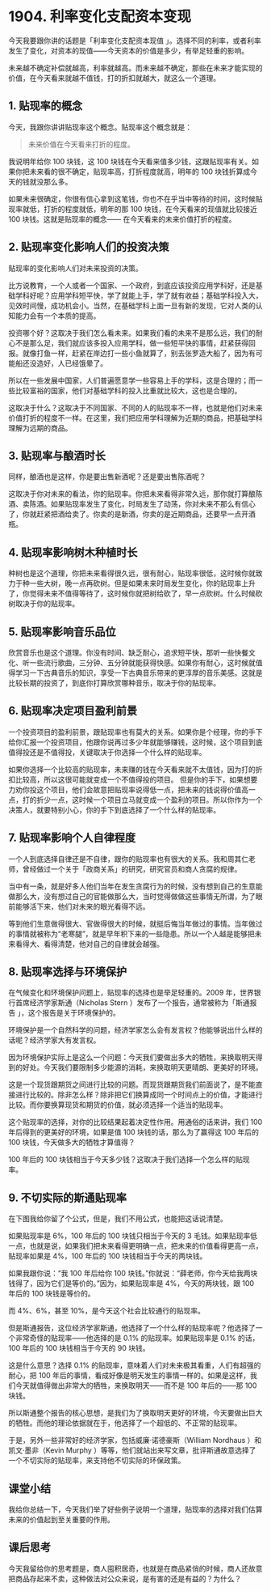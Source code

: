 # 1904. 利率变化支配资本变现
今天我要跟你讲的话题是「利率变化支配资本现值 」。选择不同的利率，或者利率发生了变化，对资本的现值——今天资本的价值是多少，有举足轻重的影响。

未来越不确定补偿就越高，利率就越高。而未来越不确定，那些在未来才能实现的价值，在今天看来就越不值钱，打的折扣就越大，就这么一个道理。

## 1. 贴现率的概念
今天，我跟你讲讲贴现率这个概念。贴现率这个概念就是：

> 未来价值在今天看来打折的程度。

我说明年给你 100 块钱，这 100 块钱在今天看来值多少钱，这跟贴现率有关。如果你把未来看的很不确定，贴现率高，打折程度就高，明年的 100 块钱折算成今天的钱就没那么多。

如果未来很确定，你很有信心拿到这笔钱，你也不在乎当中等待的时间，这时候贴现率就低，打折的程度就低，明年的那 100 块钱，在今天看来的现值就比较接近 100 块钱。这就是贴现率的概念—— 在今天看来的未来价值打折的程度。

## 2. 贴现率变化影响人们的投资决策
贴现率的变化影响人们对未来投资的决策。

比方说教育，一个人或者一个国家、一个政府，到底应该投资应用学科好，还是基础学科好呢？应用学科短平快，学了就能上手，学了就有收益；基础学科投入大，见效时间慢，成功机会小。当然，在基础学科上面一旦有新的发现，它对人类的认知能力会有一个本质的提高。

投资哪个好？这取决于我们怎么看未来。如果我们看的未来不是那么远，我们的耐心不是那么足，我们就应该多投入应用学科，做一些短平快的事情，赶紧获得回报。就像打鱼一样，赶紧在岸边打一些小鱼就算了，别去张罗造大船了，因为有可能船还没造好，人已经饿晕了。

所以在一些发展中国家，人们普遍愿意学一些容易上手的学科，这是合理的；而一些比较富裕的国家，他们对基础学科的投入比重就比较大，这也是合理的。

这取决于什么？这取决于不同国家、不同的人的贴现率不一样，也就是他们对未来价值打折的程度不一样。在这里，我们把应用学科理解为近期的商品，把基础学科理解为远期的商品。

## 3. 贴现率与酿酒时长
同样，酿酒也是这样，你是要出售新酒呢？还是要出售陈酒呢？

这取决于你对未来的看法，你的贴现率。你把未来看得非常久远，那你就打算酿陈酒、卖陈酒。如果贴现率发生了变化，时局发生了动荡，你对未来不那么有信心了，你就赶紧把酒给卖了。你卖的是新酒，你卖的是近期商品，还要早一点开酒瓶。

## 4. 贴现率影响树木种植时长
种树也是这个道理，你把未来看得很久远，很有耐心，贴现率很低，这时候你就致力于种一些大树，晚一点再砍树。但是如果未来时局发生变化，你的贴现率上升了，你觉得未来不值得等待了，这时候你就把树给砍了，早一点砍树。什么时候砍树取决于你的贴现率。 

## 5. 贴现率影响音乐品位
欣赏音乐也是这个道理。你没有时间、缺乏耐心，追求短平快，那听一些快餐文化、听一些流行歌曲，三分钟、五分钟就能获得快感。如果你有耐心，这时候就值得学习一下古典音乐的知识，享受一下古典音乐带来的更淳厚的音乐美感。这就是比较长期的投资了，到底你打算欣赏哪种音乐，取决于你的贴现率。 

## 6. 贴现率决定项目盈利前景
一个投资项目的盈利前景，跟贴现率也有莫大的关系。如果你是个经理，你的手下给你汇报一个投资项目，他跟你说再过多少年就能够赚钱，这时候，这个项目到底值得投还是不值得投，关键取决于你选择一个什么样的贴现率。

如果你选择一个比较高的贴现率，未来赚的钱在今天看来就不太值钱，因为打的折扣比较高，所以这很可能就变成一个不值得投的项目。
但是你的手下，如果想要力劝你投这个项目，他们会故意把贴现率说得低一点，把未来的钱说得价值高一点，打的折少一点，这时候一个项目立马就变成一个盈利的项目。所以你作为一个决策人，就要特别小心，你的手下到底选择了一个什么样的贴现率。

## 7. 贴现率影响个人自律程度
一个人到底选择自律还是不自律，跟你的贴现率也有很大的关系。我和周其仁老师，曾经做过一个关于「政商关系」的研究，研究官员和商人贪腐的规律。

当中有一条，就是好多人他们当年在发生贪腐行为的时候，没有想到自己的生意能做那么大，没有想过自己的官能做那么大，当时觉得做做这些事情无所谓，为了眼前能够活下来，他们对未来的眼光看得不远。

等到他们生意做得很大、官做得很大的时候，就挺后悔当年做过的事情。当年做过的事情就被称为“老寒腿”，就是早年积下来的一些隐患。所以一个人越是能够把未来看得大、看得清楚，他对自己的自律就会越强。

## 8. 贴现率选择与环境保护
在气候变化和环境保护问题上，贴现率的选择也是举足轻重的。2009 年，世界银行首席经济学家斯通（Nicholas Stern ）发布了一个报告，通常被称为「斯通报告 」，这个报告是关于环境保护的。

环境保护是一个自然科学的问题，经济学家怎么会有发言权？他能够说出什么样的话呢？经济学家大有发言权。

因为环境保护实际上是这么一个问题：今天我们要做出多大的牺牲，来换取明天得到的好处。今天我们要限制多少能源的消耗，来换取明天更晴朗、更美好的环境。

这是一个现货跟期货之间进行比较的问题。而现货跟期货我们前面说了，是不能直接进行比较的。除非怎么样？除非把它们换算成同一个时间点上的价值，才能进行比较。而你要换算现货和期货的价值，就必须选择一个适当的贴现率。

这个贴现率的选择，对你的比较结果起着决定性作用。用通俗的话来讲，我们 100 年后得到的更美好的环境，如果是值 100 块钱的话，那么为了赢得这 100 年后的 100 块钱，今天做多大的牺牲才算值得？

100 年后的 100 块钱相当于今天多少钱？这取决于我们选择一个怎么样的贴现率。

## 9. 不切实际的斯通贴现率
在下图我给你留了个公式，但是，我们不用公式，也能把这话说清楚。 
 
如果贴现率是 6%，100 年后的 100 块钱只相当于今天的 3 毛钱。如果贴现率低一点，也就是说，如果我们把未来看得更明确一点，把未来的价值看得更高一点，贴现率如果是 4%，100 年后的 100 块钱相当于今天的两块钱。

如果我跟你说：“我 100 年后给你 100 块钱。”你就说：“薛老师，你今天给我两块钱得了，因为它们是等价的。”因为，如果贴现率是 4%，今天的两块钱，跟 100 年后的 100 块钱是等价的。

而 4%、6%，甚至 10%，是今天这个社会比较通行的贴现率。

但是斯通报告，这位经济学家斯通，他选择了一个什么样的贴现率呢？他选择了一个非常奇怪的贴现率——他选择的是 0.1% 的贴现率。如果贴现率是 0.1% 的话，100 年后的 100 块钱相当于今天的 90 块钱。

这是什么意思？选择 0.1% 的贴现率，意味着人们对未来极其看重，人们有超强的耐心，把 100 年后的事情，看成好像是明天发生的事情一样的。如果是这样，我们今天就值得做出非常大的牺牲，来换取明天——而不是 100 年后的——那 100 块钱。

所以斯通整个报告的核心思想，是我们为了换取明天更好的环境，今天要做出巨大的牺牲。而他的理论依据就在于，他选择了一个超低的、不正常的贴现率。

于是，另外一些非常好的经济学家，包括威廉·诺德豪斯（William Nordhaus ）和凯文·墨非（Kevin Murphy ）等等，他们就站出来写文章，批评斯通故意选择了一个不切实际的贴现率，来支持他不切实际的环保政策。

## 课堂小结
我给你总结一下，今天我们举了好些例子说明一个道理，贴现率的选择对我们估算未来的价值起到至关重要的作用。 
## 课后思考
今天我留给你的思考题是，商人囤积居奇，也就是在商品紧俏的时候，商人还故意把商品存起来不卖，这种做法对公众来说，是有害的还是有益的？为什么？